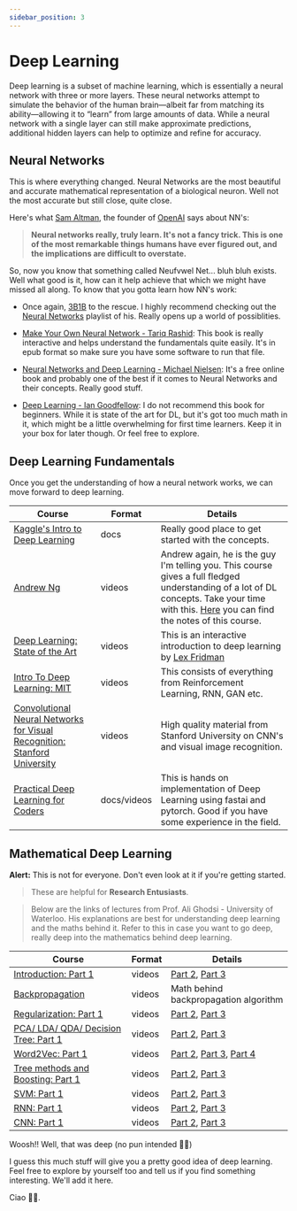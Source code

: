 ```yaml
---
sidebar_position: 3
---
```


# Deep Learning

Deep learning is a subset of machine learning, which is essentially a neural network with three or more layers. These neural networks attempt to simulate the behavior of the human brain—albeit far from matching its ability—allowing it to “learn” from large amounts of data. While a neural network with a single layer can still make approximate predictions, additional hidden layers can help to optimize and refine for accuracy.

## Neural Networks

This is where everything changed. Neural Networks are the most beautiful and accurate mathematical representation of a biological neuron. Well not the most accurate but still close, quite close. <br />

Here's what [Sam Altman](https://openai.com/), the founder of [OpenAI](https://openai.com/) says about NN's:

> **Neural networks really, truly learn. It's not a fancy trick.
This is one of the most remarkable things humans have ever figured out, and the implications are difficult to overstate.**

So, now you know that something called Neufvwel Net... bluh bluh exists. Well what good is it, how can it help achieve that which we might have missed all along. To know that you gotta learn how NN's work:

- Once again, [3B1B](https://www.youtube.com/c/3blue1brown/playlists) to the rescue. I highly recommend checking out the [Neural Networks](https://www.youtube.com/playlist?list=PLZHQObOWTQDNU6R1_67000Dx_ZCJB-3pi) playlist of his. Really opens up a world of possiblities.

- [Make Your Own Neural Network - Tariq Rashid](http://library.lol/main/9B2173FBFE2EDAAB6C2B4756F055B76C): This book is really interactive and helps understand the fundamentals quite easily. It's in epub format so make sure you have some software to run that file.

- [Neural Networks and Deep Learning - Michael Nielsen](http://neuralnetworksanddeeplearning.com/): It's a free online book and probably one of the best if it comes to Neural Networks and their concepts. Really good stuff. 

- [Deep Learning - Ian Goodfellow](http://library.lol/main/EBF85B30D2D751196275D5DD14968935): I do not recommend this book for beginners. While it is state of the art for DL, but it's got too much math in it, which might be a little overwhelming for first time learners. Keep it in your box for later though. Or feel free to explore.

## Deep Learning Fundamentals

Once you get the understanding of how a neural network works, we can move forward to deep learning.

| Course | Format | Details |
|--------|-------------------|---------|
| [Kaggle's Intro to Deep Learning](https://www.kaggle.com/learn/intro-to-deep-learning) | docs | Really good place to get started with the concepts. |
| [Andrew Ng](https://www.coursera.org/specializations/deep-learning?utm_source=deeplearningai&utm_medium=institutions&utm_campaign=WebsiteCoursesDLSTopButton) | videos | Andrew again, he is the guy I'm telling you. This course gives a full fledged understanding of a lot of DL concepts. Take your time with this. [Here](https://github.com/ashishpatel26/Andrew-NG-Notes) you can find the notes of this course. |
| [Deep Learning: State of the Art](https://www.youtube.com/playlist?list=PLrAXtmErZgOeiKm4sgNOknGvNjby9efdf) | videos | This is an interactive introduction to deep learning by [Lex Fridman](https://www.youtube.com/c/lexfridman) |
| [Intro To Deep Learning: MIT](http://introtodeeplearning.com/) | videos | This consists of everything from Reinforcement Learning, RNN, GAN etc. |
| [Convolutional Neural Networks for Visual Recognition: Stanford University](https://www.youtube.com/playlist?list=PL3FW7Lu3i5JvHM8ljYj-zLfQRF3EO8sYv) | videos | High quality material from Stanford University on CNN's and visual image recognition.  |
| [Practical Deep Learning for Coders](https://course.fast.ai/) | docs/videos | This is hands on implementation of Deep Learning using fastai and pytorch. Good if you have some experience in the field. |

## Mathematical Deep Learning

**Alert:** This is not for everyone. Don't even look at it if you're getting started. <br />

> These are helpful for **Research Entusiasts**.

> Below are the links of lectures from Prof. Ali Ghodsi - University of Waterloo.
His explanations are best for understanding deep learning and the maths behind it. Refer to this in case you want to go deep, really deep into the mathematics behind deep learning. 

| Course | Format | Details |
|--------|-------------------|---------|
| [Introduction: Part 1](https://www.youtube.com/watch?v=fyAZszlPphs) | videos | [Part 2](https://www.youtube.com/watch?v=AxC40B6KtSQ), [Part 3](https://www.youtube.com/watch?v=769aJ5DWn-E) |
| [Backpropagation](https://www.youtube.com/watch?v=J6hcu87NZWE) | videos | Math behind backpropagation algorithm |
| [Regularization: Part 1](https://www.youtube.com/watch?v=21jL0I6wbns) | videos | [Part 2](https://www.youtube.com/watch?v=_ojGVetxCpQ), [Part 3](https://www.youtube.com/watch?v=XsH13rUGvuk) |
| [PCA/ LDA/ QDA/ Decision Tree: Part 1 ](https://www.youtube.com/watch?v=RktIYARW6Rk) | videos | [Part 2](https://www.youtube.com/watch?v=hGKt0yy9q_E), [Part 3](https://www.youtube.com/watch?v=KREsNNjuxag) |
| [Word2Vec: Part 1](https://www.youtube.com/watch?v=TsEGsdVJjuA) | videos | [Part 2](https://www.youtube.com/watch?v=nuirUEmbaJU), [Part 3](https://www.youtube.com/watch?v=syWB-YMYZvI), [Part 4](https://www.youtube.com/watch?v=GMCwS7tS5ZM) |
| [Tree methods and Boosting: Part 1](https://www.youtube.com/watch?v=lTCaEwhnDdw) | videos | [Part 2](https://www.youtube.com/watch?v=SEekcR7wdBc), [Part 3](https://www.youtube.com/watch?v=tSee9TSbhJo) |
| [SVM: Part 1](https://www.youtube.com/watch?v=rLT4OFy-atc) | videos | [Part 2](https://www.youtube.com/watch?v=rHzX9CtjPeg), [Part 3](https://www.youtube.com/watch?v=L8mpkmQqnyk) |
| [RNN: Part 1](https://www.youtube.com/watch?v=AvyhbrQptHk) | videos | [Part 2](https://www.youtube.com/watch?v=EAt9_4IhC7s), [Part 3](https://www.youtube.com/watch?v=WFcH7kRNEBc) |
| [CNN: Part 1](https://www.youtube.com/watch?v=ZgxroF1Evcc) | videos | [Part 2](https://www.youtube.com/watch?v=uH4FDYv1ARk), [Part 3](https://www.youtube.com/watch?v=8LBmeXKcjRI) |

Woosh!! Well, that was deep (no pun intended 😵‍💫) <br />

I guess this much stuff will give you a pretty good idea of deep learning. Feel free to explore by yourself too and tell us if you find something interesting. We'll add it here. <br />

Ciao 👋🏻.


